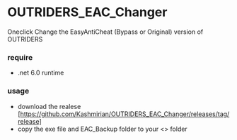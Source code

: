 # OUTRIDERS_EAC_Changer

Oneclick Change the EasyAntiCheat (Bypass or Original) version of OUTRIDERS

### require
- .net 6.0 runtime

### usage
- download the realese [https://github.com/Kashmirian/OUTRIDERS_EAC_Changer/releases/tag/release]
- copy the exe file and EAC_Backup folder to your <<OUTRIDERS>> folder
